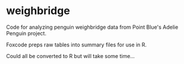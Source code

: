 # weighbridge
Code for analyzing penguin weighbridge data from Point Blue's Adelie Penguin project.

Foxcode preps raw tables into summary files for use in R.

Could all be converted to R but will take some time...
